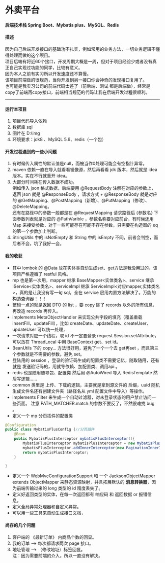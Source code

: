 # 外卖平台


#### 后端技术栈 Spring Boot、Mybatis plus、MySQL、Redis

#### 描述
因为自己后端开发接口的基础功不扎实，例如常用的业务方法，一切业务逻辑不懂得处理而做的这个项目。  
项目后端有将近60个接口，开发周期大概是一周，但对于项目经验少或者没有真正自己实现过功能的同学，比较有意义。  
因为本人之前有实习所以开发速度还不算慢。  
该项目前端做的很规范，当你开发到另一接口你会神奇的发现接口复用了。  
也可能是我实习公司的前端代码太差了（前后端、测试 都是后端做），经常是copy了前端再copy接口，前端相当规范的代码让我在后端开发过程很顺利。


<hr>

#### 运行本项目
1. 项目代码导入依赖
2. 数据库 sql
3. 图片在 D:\img
4. 环境要求：jdk8 、MySQL 5.6、redis（一个包）

#### 开发过程遇到的一些小问题
1. 有时候传入属性的默认值是null，而被当作0处理可能会有空指针异常。
2. maven 依赖一直在导入就看看镜像源，然后再看看 jdk 版本，然后就是 idea 版本。实在不行就重开 idea。
3. 大部分时间耗在传入数据不成功。  
例如传入 json 格式数据，后端要用 @RequestBody 注解在对应的参数上，返回 json 就是 @ResponseBody ，请求方式 + @ResponseBody 就是对应的 @GetMapping、@PostMapping（新增）、@PutMapping（修改）、@DeleteMapping。  
还有在路径中的参数一般都是在 @RequestMapping 请求路径后 {参数名} 下面参数列表就是对应的 @PathVarible ，参数名称要对应前台，有时候还用 Map 来接受参数，对于一些可能存在可能不存在参数，只需要在构造器的 eq 的第一个参数加上判断。
4. StringUtils 中的 isNotEmpty 和 String 中的 isEmpty 不同，前者会判空，而后者不会，坑了我好一会。

#### 我的收获
- 其中 lombok 的 @Data 放在实体类自动生成set、get方法是我没用过的，该项目严格遵循了 restful 风格。  
- mp 也是第一次用，mapper 继承 BaseMapper<实体类名>、service 继承 IService<实体类名>、serviceImpl 继承 ServiceImpl<对应mapper,实体类名>，真的是让我没有写一句 sql，全在 service 层用内置方法解决了。万能的构造查询器！！！  
- 繁琐一点的就是返回 DTO 的 list ，要 copy 除了 records 以外的所有信息，再改造 records 再传入。  
- implements MetaObjectHandler 来实现公共字段的填充（覆盖重载 insertFill，updateFill），比如 createDate、updateDate、createUser、updateUser 可以统一处理，  
- 一次请求对应一个线程，取 id 不一定要登录 request.Session.setAttribute，可以放在 ThreadLocal 中用 BaseContext get、set id。  
- BeanUtils 下的 copy... 方法很好用，避免了一个一个去 get再set ，而且第三个参数就是不需要的参数，避免 set。
- 登陆用的 session ，登录的验证码生成的配置类不需要记忆，随取随用，还有就是 发送验证码的，用就导依赖、加配置类、调用api 。
- redis 也是随用随导包、配置类 然后用 @AutoWired 导入 RedisTemplate 然后写逻辑......
- common 类里是 上传、下载的逻辑，主要就是拿到源文件的 后缀，uuid 随机生成文件名还有创建文件夹（路径名从 yml 配置文件中导入）等操作。
- implements Filter 来生成一个自动过滤器，对未登录状态的用户禁止访问一些页面。 注意 PATH_MATCHER.match 的参数不要反了，不然很难找 bug 。
- 定义一个 mp 分页插件的配置类
``` java
@Configuration
public class MybatisPlusConfig {//分页插件
    @Bean
    public MybatisPlusInterceptor mybatisPlusInterceptor(){
        MybatisPlusInterceptor mybatisPlusInterceptor = new MybatisPlusInterceptor();
        mybatisPlusInterceptor.addInnerInterceptor(new PaginationInnerInterceptor());
        return mybatisPlusInterceptor;
    }

}
```
- 定义一个 WebMvcConfigurationSupport 和 一个 JacksonObjectMapper extends ObjectMapper  来静态资源映射，并且拓展默认的 **消息转换器**，因为前端传输过来的 long 类型的 id 精度丢失了。
- 定义好返回类型的实体，在每一次返回都有 响应码 和 返回数据 or 报错信息。
- 定义全局异常处理器和自定义异常。
- 可以用一些工具来自动生成接口文档，

#### 尚存的几个问题 
1. 客户端的 《最新订单》 内商品个数的回显。
2. 我的订单 --> 每次都请求两次 page 接口。
3. 地址管理 --> （修改地址）标签回显。  
注：因为需要前端的介入，所以一直没有解决。

